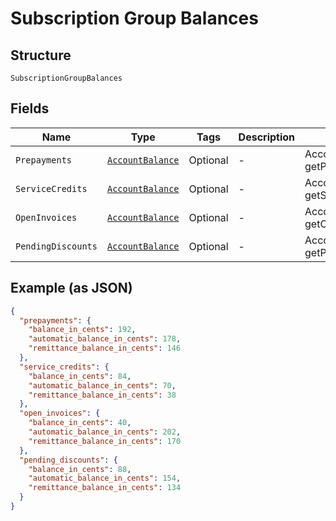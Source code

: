 
# Subscription Group Balances

## Structure

`SubscriptionGroupBalances`

## Fields

| Name | Type | Tags | Description | Getter | Setter |
|  --- | --- | --- | --- | --- | --- |
| `Prepayments` | [`AccountBalance`](../../doc/models/account-balance.md) | Optional | - | AccountBalance getPrepayments() | setPrepayments(AccountBalance prepayments) |
| `ServiceCredits` | [`AccountBalance`](../../doc/models/account-balance.md) | Optional | - | AccountBalance getServiceCredits() | setServiceCredits(AccountBalance serviceCredits) |
| `OpenInvoices` | [`AccountBalance`](../../doc/models/account-balance.md) | Optional | - | AccountBalance getOpenInvoices() | setOpenInvoices(AccountBalance openInvoices) |
| `PendingDiscounts` | [`AccountBalance`](../../doc/models/account-balance.md) | Optional | - | AccountBalance getPendingDiscounts() | setPendingDiscounts(AccountBalance pendingDiscounts) |

## Example (as JSON)

```json
{
  "prepayments": {
    "balance_in_cents": 192,
    "automatic_balance_in_cents": 178,
    "remittance_balance_in_cents": 146
  },
  "service_credits": {
    "balance_in_cents": 84,
    "automatic_balance_in_cents": 70,
    "remittance_balance_in_cents": 38
  },
  "open_invoices": {
    "balance_in_cents": 40,
    "automatic_balance_in_cents": 202,
    "remittance_balance_in_cents": 170
  },
  "pending_discounts": {
    "balance_in_cents": 88,
    "automatic_balance_in_cents": 154,
    "remittance_balance_in_cents": 134
  }
}
```

